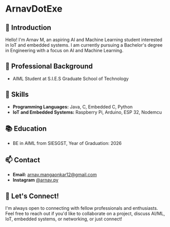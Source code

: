 # ArnavDotExe

## 👋 Introduction

Hello! I'm Arnav M, an aspiring AI and Machine Learning student interested in IoT and embedded systems. I am currently pursuing a Bachelor's degree in Engineering with a focus on AI and Machine Learning.

## 💼 Professional Background

- AIML Student at S.I.E.S Graduate School of Technology

## 🚀 Skills

- **Programming Languages:** Java, C, Embedded C, Python
- **IoT and Embedded Systems:** Raspberry Pi, Arduino, ESP 32, Nodemcu

## 📚 Education 

- BE in AIML from SIESGST, Year of Graduation: 2026

## 📫 Contact

- **Email:** arnav.mangaonkar12@gmail.com
- **Instagram** [@arnav.py](https://www.instagram.com/arnav.py/)

## 🤝 Let's Connect!

I'm always open to connecting with fellow professionals and enthusiasts. Feel free to reach out if you'd like to collaborate on a project, discuss AI/ML, IoT, embedded systems, or networking, or just connect!

